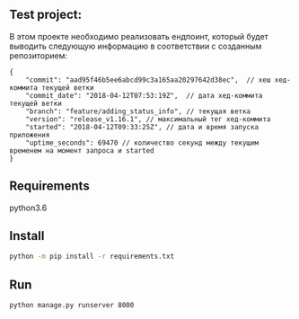 ## Test project:
В этом проекте необходимо реализовать ендпоинт, который будет выводить следующую информацию в соответствии с созданным репозиторием:
```
{
    "commit": "aad95f46b5ee6abcd99c3a165aa20297642d38ec",  // хеш хед-коммита текущей ветки
    "commit_date": "2018-04-12T07:53:19Z",  // дата хед-коммита текущей ветки
    "branch": "feature/adding_status_info", // текущая ветка
    "version": "release_v1.16.1", // максимальный тег хед-коммита
    "started": "2018-04-12T09:33:25Z", // дата и время запуска приложения
    "uptime_seconds": 69470 // количество секунд между текущим временем на момент запроса и started
}
```

## Requirements
python3.6

## Install
```bash
python -m pip install -r requirements.txt
```


## Run
```bash
python manage.py runserver 8000
```